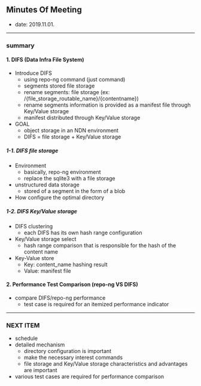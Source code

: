 ## Minutes Of Meeting

- date: 2019.11.01.

---

### summary

#### 1. DIFS (Data Infra File System)

- Introduce DIFS
  - using repo-ng command (just command)
  - segments stored file storage
  - rename segments: file storage (ex: /{file_storage_routable_name}/{contentname})
  - rename segments information is provided as a manifest file through Key/Value storage
  - manifest distributed through Key/Value storage
- GOAL
  - object storage in an NDN environment
  - DIFS = file storage + Key/Value storage

##### 1-1. DIFS file storage

- Environment
  - basically, repo-ng environment
  - replace the sqlite3 with a file storage
- unstructured data storage
  - stored of a segment in the form of a blob
- How  configure the optimal directory

##### 1-2. DIFS Key/Value storage

- DIFS clustering
  - each DIFS has its own hash range configuration
- Key/Value storage select
  - hash range comparison that is responsible for the hash of the content name
- Key-Value store
  - Key: content_name hashing result
  - Value: manifest file

#### 2. Performance Test Comparison (repo-ng VS DIFS)

- compare DIFS/repo-ng performance
  - test case is required for an itemized performance indicator

---

### NEXT ITEM

- schedule
- detailed mechanism
  - directory configuration is important
  - make the necessary interest commands
  - file storage and Key/Value storage characteristics and advantages are important
- various test cases are required for performance comparison
